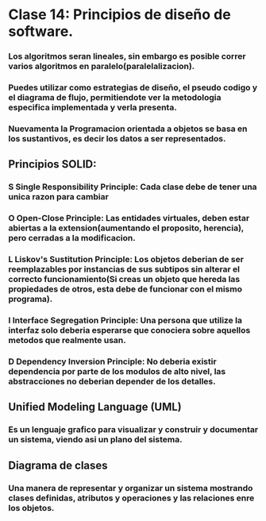# Clase 14: Principios de diseño de software.
### Los algoritmos seran lineales, sin embargo es posible correr varios algoritmos en paralelo(paralelalizacion).
### Puedes utilizar como estrategias de diseño, el pseudo codigo y el diagrama de flujo, permitiendote ver la metodologia especifica implementada y verla presenta.
### Nuevamenta la Programacion orientada a objetos se basa en los sustantivos, es decir los datos a ser representados.
## Principios SOLID:
### S Single Responsibility Principle: Cada clase debe de tener una unica razon para cambiar
### O Open-Close Principle: Las entidades virtuales, deben estar abiertas a la extension(aumentando el proposito, herencia), pero cerradas a la modificacion.
### L Liskov's Sustitution Principle: Los objetos deberian de ser reemplazables por instancias de sus subtipos sin alterar el correcto funcionamiento(Si creas un objeto que hereda las propiedades de otros, esta debe de funcionar con el mismo programa).
### I Interface Segregation Principle: Una persona que utilize la interfaz solo deberia esperarse que conociera sobre aquellos metodos que realmente usan.
### D Dependency Inversion Principle: No deberia existir dependencia por parte de los modulos de alto nivel, las abstracciones no deberian depender de los detalles.
## Unified Modeling Language (UML)
### Es un lenguaje grafico para visualizar y construir y documentar un sistema, viendo asi un plano del sistema.
## Diagrama de clases
### Una manera de representar y organizar un sistema mostrando clases definidas, atributos y operaciones y las relaciones enre los objetos.

